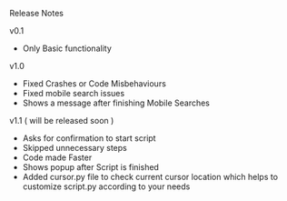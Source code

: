 Release Notes

v0.1
* Only Basic functionality 

v1.0
* Fixed Crashes or Code Misbehaviours
* Fixed mobile search issues
* Shows a message after finishing Mobile Searches

v1.1 ( will be released soon )
* Asks for confirmation to start script
* Skipped unnecessary steps
* Code made Faster
* Shows popup after Script is finished
* Added cursor.py file to check current cursor location which helps to customize script.py according to your needs
